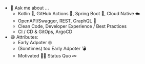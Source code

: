 
- 💬 Ask me about ...
  - Kotlin 🥳, GitHub Actions 🤖, Spring Boot 🍃, Cloud Native ☁️
  - OpenAPI/Swagger, REST, GraphQL 🔌
  - Clean Code, Developer Experience / Best Practices 
  - CI / CD & GitOps, ArgoCD
- 😄 Attributes:
  - Early Adpoter 🤓
  - (Somtimes) too Early Adpoter 💣
  - Motivated 💪🏻 Status Quo 💤

  
  
  
